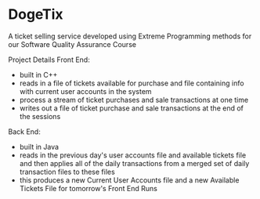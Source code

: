 DogeTix
=========

A ticket selling service developed using Extreme Programming methods for our Software Quality Assurance Course

Project Details
Front End:
- built in C++
- reads in a file of tickets available for purchase and file containing info with current user accounts in the system
- process a stream of ticket purchases and sale transactions at one time
- writes out a file of ticket purchase and sale transactions at the end of the sessions

Back End:
- built in Java
- reads in the previous day's user accounts file and available tickets file and then applies all of the daily transactions from a merged set of daily transaction files to these files
- this produces a new Current User Accounts file and a new Available Tickets File for tomorrow's Front End Runs
